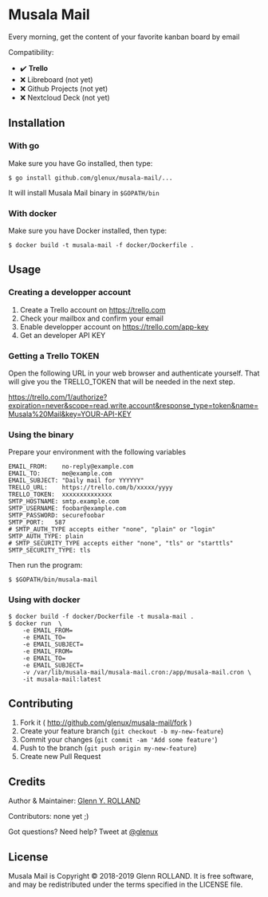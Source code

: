 # Musala Mail

Every morning, get the content of your favorite kanban board by email

Compatibility:

* :heavy_check_mark: __Trello__
* :x: Libreboard (not yet)
* :x: Github Projects (not yet)
* :x: Nextcloud Deck (not yet)

## Installation

### With go

Make sure you have Go installed, then type:

    $ go install github.com/glenux/musala-mail/...

It will install Musala Mail binary in `$GOPATH/bin`

### With docker

Make sure you have Docker installed, then type:

    $ docker build -t musala-mail -f docker/Dockerfile .

## Usage

### Creating a developper account

1. Create a Trello account on <https://trello.com>
2. Check your mailbox and confirm your email
3. Enable developper account on <https://trello.com/app-key>
4. Get an developer API KEY

### Getting a Trello TOKEN

Open the following URL in your web browser and authenticate yourself. That will
give you the TRELLO_TOKEN that will be needed in the next step.

<https://trello.com/1/authorize?expiration=never&scope=read,write,account&response_type=token&name=Musala%20Mail&key=YOUR-API-KEY>

### Using the binary

Prepare your environment with the following variables

```
EMAIL_FROM:    no-reply@example.com
EMAIL_TO:      me@example.com
EMAIL_SUBJECT: "Daily mail for YYYYYY"
TRELLO_URL:    https://trello.com/b/xxxxx/yyyy
TRELLO_TOKEN:  xxxxxxxxxxxxxx
SMTP_HOSTNAME: smtp.example.com
SMTP_USERNAME: foobar@example.com
SMTP_PASSWORD: securefoobar
SMTP_PORT:   587
# SMTP_AUTH_TYPE accepts either "none", "plain" or "login"
SMTP_AUTH_TYPE: plain 
# SMTP_SECURITY_TYPE accepts either "none", "tls" or "starttls"
SMTP_SECURITY_TYPE: tls
```

Then run the program:

    $ $GOPATH/bin/musala-mail

### Using with docker

    $ docker build -f docker/Dockerfile -t musala-mail .
    $ docker run  \
        -e EMAIL_FROM=
        -e EMAIL_TO=
        -e EMAIL_SUBJECT=
        -e EMAIL_FROM=
        -e EMAIL_TO=
        -e EMAIL_SUBJECT=
        -v /var/lib/musala-mail/musala-mail.cron:/app/musala-mail.cron \
        -it musala-mail:latest

## Contributing

1. Fork it ( http://github.com/glenux/musala-mail/fork )
2. Create your feature branch (`git checkout -b my-new-feature`)
3. Commit your changes (`git commit -am 'Add some feature'`)
4. Push to the branch (`git push origin my-new-feature`)
5. Create new Pull Request


## Credits

Author & Maintainer: [Glenn Y. ROLLAND](https://github.com/glenux)

Contributors: none yet ;)

Got questions? Need help? Tweet at [@glenux](https://twitter.com/glenux)


## License

Musala Mail is Copyright © 2018-2019 Glenn ROLLAND. It is free software, and may be redistributed under the terms specified in the LICENSE file.

